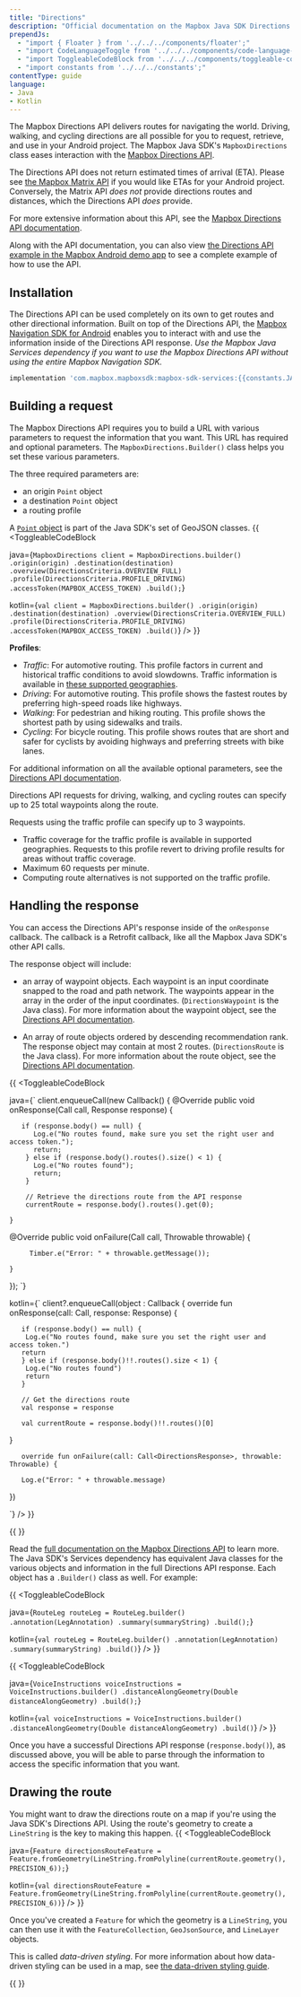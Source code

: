 ```yaml
---
title: "Directions"
description: "Official documentation on the Mapbox Java SDK Directions API."
prependJs:
  - "import { Floater } from '../../../components/floater';"
  - "import CodeLanguageToggle from '../../../components/code-language-toggle';"
  - "import ToggleableCodeBlock from '../../../components/toggleable-code-block';"
  - "import constants from '../../../constants';"
contentType: guide
language:
- Java
- Kotlin
---
```


The Mapbox Directions API delivers routes for navigating the world. Driving, walking, and cycling directions are all possible for you to request, retrieve, and use in your Android project. The Mapbox Java SDK's `MapboxDirections` class eases interaction with the [Mapbox Directions API](https://www.mapbox.com/api-documentation/navigation/#directions).

The Directions API does not return estimated times of arrival (ETA). Please see [the Mapbox Matrix API](/android/java/overview/directions-matrix/) if you would like ETAs for your Android project. Conversely, the Matrix API _does not_ provide directions routes and distances, which the Directions API _does_ provide.

For more extensive information about this API, see the [Mapbox Directions API documentation](https://www.mapbox.com/api-documentation/navigation/#directions).

Along with the API documentation, you can also view [the Directions API example in the Mapbox Android demo app](https://github.com/mapbox/mapbox-android-demo/blob/eadaf3a81c01f1390753dbe24b560f77d117ec27/MapboxAndroidDemo/src/main/java/com/mapbox/mapboxandroiddemo/examples/mas/DirectionsActivity.java) to see a complete example of how to use the API.

## Installation

The Directions API can be used completely on its own to get routes and other directional information. Built on top of the Directions API, the [Mapbox Navigation SDK for Android](https://docs.mapbox.com/android/navigation/overview/) enables you to interact with and use the information inside of the Directions API response. _Use the Mapbox Java Services dependency if you want to use the Mapbox Directions API without using the entire Mapbox Navigation SDK._

```groovy
implementation 'com.mapbox.mapboxsdk:mapbox-sdk-services:{{constants.JAVA_SDK_VERSION }}'
```

## Building a request

The Mapbox Directions API requires you to build a URL with various parameters to request the information that you want. This URL has required and optional parameters. The `MapboxDirections.Builder()` class helps you set these various parameters.

The three required parameters are:

- an origin `Point` object
- a destination `Point` object
- a routing profile

A [`Point` object](/android/java/overview/#point-object) is part of the Java SDK's set of GeoJSON classes.
{{
<CodeLanguageToggle id="directions-api-request" />
<ToggleableCodeBlock

java={`
MapboxDirections client = MapboxDirections.builder()
	.origin(origin)
	.destination(destination)
	.overview(DirectionsCriteria.OVERVIEW_FULL)
	.profile(DirectionsCriteria.PROFILE_DRIVING)
	.accessToken(MAPBOX_ACCESS_TOKEN)
	.build();
`}

kotlin={`
val client = MapboxDirections.builder()
	.origin(origin)
	.destination(destination)
	.overview(DirectionsCriteria.OVERVIEW_FULL)
	.profile(DirectionsCriteria.PROFILE_DRIVING)
	.accessToken(MAPBOX_ACCESS_TOKEN)
	.build()
`}
/>
}}

**Profiles**:

- *Traffic*: For automotive routing. This profile factors in current and historical traffic conditions to avoid slowdowns. Traffic information is available in [these supported geographies](https://www.mapbox.com/api-documentation/pages/traffic-countries.html).
- *Driving*: For automotive routing. This profile shows the fastest routes by preferring high-speed roads like highways.
- *Walking*: For pedestrian and hiking routing. This profile shows the shortest path by using sidewalks and trails.
- *Cycling*: For bicycle routing. This profile shows routes that are short and safer for cyclists by avoiding highways and preferring streets with bike lanes.


For additional information on all the available optional parameters, see the [Directions API documentation](https://www.mapbox.com/api-documentation/navigation/#directions).

Directions API requests for driving, walking, and cycling routes can specify up to 25 total waypoints along the route.

Requests using the traffic profile can specify up to 3 waypoints.

- Traffic coverage for the traffic profile is available in supported geographies. Requests to this profile revert to driving profile results for areas without traffic coverage.
- Maximum 60 requests per minute.
- Computing route alternatives is not supported on the traffic profile.


## Handling the response

You can access the Directions API's response inside of the `onResponse` callback. The callback is a Retrofit callback, like all the Mapbox Java SDK's other API calls.

The response object will include:

- an array of waypoint objects. Each waypoint is an input coordinate snapped to the road and path network. The waypoints appear in the array in the order of the input coordinates. (`DirectionsWaypoint` is the Java class). For more information about the waypoint object, see the [Directions API documentation](https://www.mapbox.com/api-documentation/navigation/#waypoint-object).

- An array of route objects ordered by descending recommendation rank. The response object may contain at most 2 routes. (`DirectionsRoute` is the Java class). For more information about the route object, see the [Directions API documentation](https://www.mapbox.com/api-documentation/navigation/#route-object).

{{
<CodeLanguageToggle id="directions-api-response" />
<ToggleableCodeBlock

java={`
client.enqueueCall(new Callback<DirectionsResponse>() {
	@Override public void onResponse(Call<DirectionsResponse> call, Response<DirectionsResponse> response) {

       if (response.body() == null) {
          Log.e("No routes found, make sure you set the right user and access token.");
          return;
        } else if (response.body().routes().size() < 1) {
          Log.e("No routes found");
          return;
        }

        // Retrieve the directions route from the API response
        currentRoute = response.body().routes().get(0);

	}

@Override public void onFailure(Call<DirectionsResponse> call, Throwable throwable) {

	     Timber.e("Error: " + throwable.getMessage());

	}
});
`}

kotlin={`
client?.enqueueCall(object : Callback<DirectionsResponse> {
            override fun onResponse(call: Call<DirectionsResponse>, response: Response<DirectionsResponse>) {

       if (response.body() == null) {
       	Log.e("No routes found, make sure you set the right user and access token.")
       return
       } else if (response.body()!!.routes().size < 1) {
       	Log.e("No routes found")
       	return
       }

       // Get the directions route
       val response = response

       val currentRoute = response.body()!!.routes()[0]

}

       override fun onFailure(call: Call<DirectionsResponse>, throwable: Throwable) {

       Log.e("Error: " + throwable.message)

})


`}
/>
}}

{{
  <Floater
    url="https://www.mapbox.com/api-playground/#/directions?_k=p7cct3"
    title="Directions API"
    category="playground"
    text="Explore and learn more about the Mapbox Directions API"
  />
}}


Read the [full documentation on the Mapbox Directions API](https://www.mapbox.com/api-documentation/navigation/#directions) to learn more. The Java SDK's Services dependency has equivalent Java classes for the various objects and information in the full Directions API response. Each object has a `.Builder()` class as well. For example:

{{
<CodeLanguageToggle id="RouteLeg" />
<ToggleableCodeBlock

java={`
RouteLeg routeLeg = RouteLeg.builder()
	.annotation(LegAnnotation)
	.summary(summaryString)
	.build();
`}

kotlin={`
val routeLeg = RouteLeg.builder()
	.annotation(LegAnnotation)
	.summary(summaryString)
	.build()
`}
/>
}}

{{
<CodeLanguageToggle id="VoiceInstructions" />
<ToggleableCodeBlock

java={`
VoiceInstructions voiceInstructions = VoiceInstructions.builder()
	.distanceAlongGeometry(Double distanceAlongGeometry)
	.build();
`}

kotlin={`
val voiceInstructions = VoiceInstructions.builder()
	.distanceAlongGeometry(Double distanceAlongGeometry)
	.build()
`}
/>
}}

Once you have a successful Directions API response (`response.body()`), as discussed above, you will be able to parse through the information to access the specific information that you want.

## Drawing the route

You might want to draw the directions route on a map if you're using the Java SDK's Directions API. Using the route's geometry to create a `LineString` is the key to making this happen.
{{
<CodeLanguageToggle id="drawing-the-route" />
<ToggleableCodeBlock

java={`
Feature directionsRouteFeature = Feature.fromGeometry(LineString.fromPolyline(currentRoute.geometry(), PRECISION_6));
`}

kotlin={`
val directionsRouteFeature = Feature.fromGeometry(LineString.fromPolyline(currentRoute.geometry(), PRECISION_6))
`}
/>
}}

Once you've created a `Feature` for which the geometry is a `LineString`, you can then use it with the `FeatureCollection`, `GeoJsonSource`, and `LineLayer` objects.

This is called *data-driven styling*. For more information about how data-driven styling can be used in a map, see [the data-driven styling guide](/android/maps/overview/data-driven-styling/).

{{
  <Floater
    url="https://github.com/mapbox/mapbox-android-demo/blob/master/MapboxAndroidDemo/src/main/java/com/mapbox/mapboxandroiddemo/javaservices/DirectionsActivity.java"
    title="Directions"
    category="example"
    text="Request and receive a Directions API route between two locations."
  />
}}
